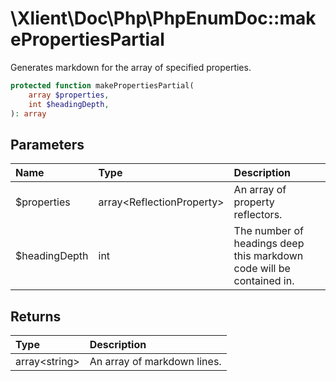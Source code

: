 # \\Xlient\\Doc\\Php\\PhpEnumDoc::makePropertiesPartial

Generates markdown for the array of specified properties.

```php
protected function makePropertiesPartial(
    array $properties,
    int $headingDepth,
): array
```

## Parameters

| Name | Type | Description |
| :--- | :--- | :--- |
| $properties | array\<ReflectionProperty\> | An array of property reflectors. |
| $headingDepth | int | The number of headings deep this markdown code will be contained in. |

## Returns

| Type | Description |
| :--- | :--- |
| array\<string\> | An array of markdown lines. |